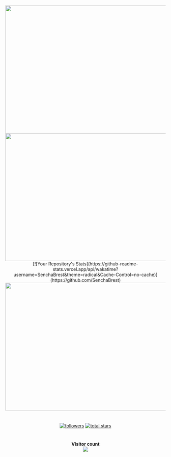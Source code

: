 #
<p align="center">
  <img src ="https://github-readme-stats.vercel.app/api/top-langs/?username=SenchaBrest&langs_count=&theme=onedark&count_private=false" width="600" height="400">
  <img src ="https://github-readme-stats.vercel.app/api?username=SenchaBrest&show_icons=true&theme=onedark&count_private=false" width="600" height="400">
  [![Your Repository's Stats](https://github-readme-stats.vercel.app/api/wakatime?username=SenchaBrest&theme=radical&Cache-Control=no-cache)](https://github.com/SenchaBrest)
  <img src ="https://github-readme-stats.vercel.app/api/wakatime?username=SenchaBrest&v=2&theme=onedark" width="600" height="400">
</p>

#

<p align="center">
      <a href="https://github.com/SenchaBrest?tab=followers">
         <img alt="followers" title="Follow me on Github" src="https://custom-icon-badges.demolab.com/github/followers/SenchaBrest?color=236ad3&labelColor=1155ba&style=for-the-badge&logo=person-add&label=Follow&logoColor=white"/></a>
      <a href="https://github.com/SenchaBrest?tab=repositories&sort=stargazers">
         <img alt="total stars" title="Total stars on GitHub" src="https://custom-icon-badges.demolab.com/github/stars/SenchaBrest?color=55960c&style=for-the-badge&labelColor=488207&logo=star"/></a>
   </p>

# 

<p align="center"> 
  <b>Visitor count</b><br>
  <img src="https://profile-counter.glitch.me/SenchaBrest/count.svg" />
</p>

#
